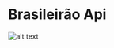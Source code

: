 # Brasileirão Api

![alt text](https://cdn.discordapp.com/attachments/493586417855758356/770030833431609384/unknown.png)
